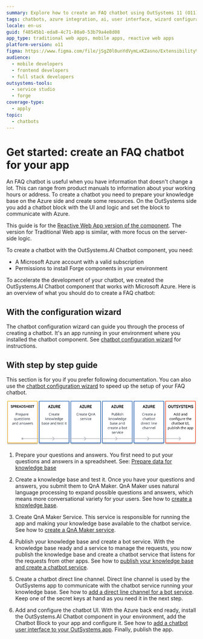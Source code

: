 ```yaml
---
summary: Explore how to create an FAQ chatbot using OutSystems 11 (O11) and Microsoft Azure, integrating knowledge bases and UI components.
tags: chatbots, azure integration, ai, user interface, wizard configuration
locale: en-us
guid: f48545b1-eda8-4c71-80a0-53b79a4e8d08
app_type: traditional web apps, mobile apps, reactive web apps
platform-version: o11
figma: https://www.figma.com/file/jSgZ0l0unYdVymLxKZasno/Extensibility%20and%20Integration?node-id=409:1
audience:
  - mobile developers
  - frontend developers
  - full stack developers
outsystems-tools:
  - service studio
  - forge
coverage-type:
  - apply
topic:
  - chatbots
---
```


# Get started: create an FAQ chatbot for your app

An FAQ chatbot is useful when you have information that doesn't change a lot. This can range from product manuals to information about your working hours or address. To create a chatbot you need to prepare your knowledge base on the Azure side and create some resources. On the OutSystems side you add a chatbot block with the UI and logic and set the block to communicate with Azure.

This guide is for the [Reactive Web App version of the component](https://www.outsystems.com/forge/component-overview/7315/outsystems-ai-chatbot-reactive). The version for Traditional Web app is similar, with more focus on the server-side logic.

<div class="info" markdown="1">

To create a chatbot with the OutSystems.AI Chatbot component, you need:

* A Microsoft Azure account with a valid subscription
* Permissions to install Forge components in your environment

</div>

To accelerate the development of your chatbot, we created the OutSystems.AI Chatbot component that works with Microsoft Azure. Here is an overview of what you should do to create a FAQ chatbot:

## With the configuration wizard

The chatbot configuration wizard can guide you through the process of creating a chatbot. It's an app running in your environment where you installed the chatbot component. See [chatbot configuration wizard](configuration-wizard.md) for instructions.

## With step by step guide

This section is for you if you prefer following documentation. You can also use the [chatbot configuration wizard](configuration-wizard.md) to speed up the setup of your FAQ chatbot.

![Diagram illustrating the overview of creating an FAQ chatbot with steps including preparing data, creating a knowledge base, QnA Maker Service, publishing, and configuring the chatbot UI.](images/faq-chatbot-overview-dia.png "FAQ Chatbot Overview Diagram")


1. Prepare your questions and answers. You first need to put your questions and answers in a spreadsheet. See: [Prepare data for knowledge base](guide-azure-kb.md#prepare-data-kb)

1. Create a knowledge base and test it. Once you have your questions and answers, you submit them to QnA Maker. QnA Maker uses natural language processing to expand possible questions and answers, which means more conversational variety for your users. See how to [create a knowledge base](guide-azure-kb.md#create-kb).

1. Create QnA Maker Service. This service is responsible for running the app and making your knowledge base available to the chatbot service. See how to [create a QnA Maker service](guide-azure-services.md#create-qna-service).

1. Publish your knowledge base and create a bot service. With the knowledge base ready and a service to manage the requests, you now publish the knowledge base and create a chatbot service that listens for the requests from other apps. See how to [publish your knowledge base and create a chatbot service](guide-azure-kb.md#publish-kb).

1. Create a chatbot direct line channel. Direct line channel is used by the OutSystems app to communicate with the chatbot service running your knowledge base. See how to [add a direct line channel for a bot service](guide-azure-services.md#create-direct-line-channel). Keep one of the secret keys at hand as you need it in the next step.

1. Add and configure the chatbot UI. With the Azure back end ready, install the OutSystems.AI Chatbot component in your environment, add the Chatbot Block to your app and configure it. See how to [add a chatbot user interface to your OutSystems app](guide-outsystems-add-chatbot.md). Finally, publish the app.